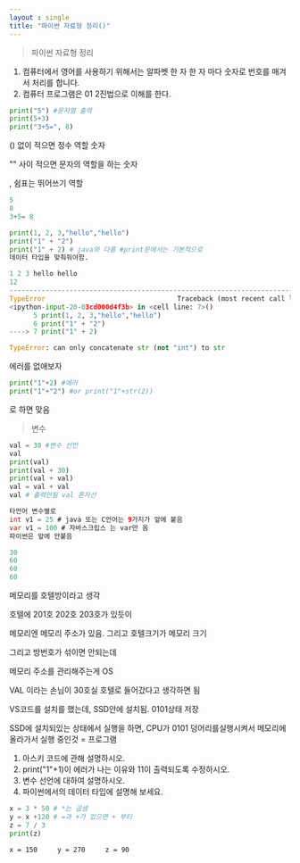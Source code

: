 ```yaml
---
layout : single
title: "파이썬 자료형 정리()"
---
```


> 파이썬 자료형 정리


1. 컴퓨터에서 영어를 사용하기 위해서는 알파벳 한 자 한 자 마다 숫자로 번호를 매겨서 처리를 합니다. 
2. 컴퓨터 프로그램은 01 2진법으로 이해를 한다.

```python
print("5") #문자열 출력
print(5+3)
print("3+5=", 8)
```

() 없이 적으면 정수 역할 숫자

"" 사이 적으면 문자의 역할을 하는 숫자 

, 쉼표는 뛰어쓰기 역할

```python
5
8
3+5= 8
```

```python
print(1, 2, 3,"hello","hello")
print("1" + "2")
print("1" + 2) # java와 다름 #print문에서는 기본적으로 
데이터 타입을 맞춰줘야함. 
```

```python
1 2 3 hello hello
12
---------------------------------------------------------------------------
TypeError                                 Traceback (most recent call last)
<ipython-input-20-03cd000d4f3b> in <cell line: 7>()
      5 print(1, 2, 3,"hello","hello")
      6 print("1" + "2")
----> 7 print("1" + 2)

TypeError: can only concatenate str (not "int") to str
```

에러를 없애보자

```python
print("1"+2) #에러
print("1"+"2") #or print("1"+str(2))
```

로 하면 맞음 

> 변수

```python
val = 30 #변수 선언
val
print(val)
print(val + 30)
print(val + val)
val = val + val
val # 출력안됨 val 혼자선
```

```java
타언어 변수별로 
int v1 = 25 # java 또는 C언어는 9가지가 앞에 붙음
var v1 = 100 # 자바스크립스 는 var만 옴
파이썬은 앞에 안붙음  
```



```python
30
60
60
60
```



메모리를 호텔방이라고 생각 

호텔에 201호 202호 203호가 있듯이

메모리엔 메모리 주소가 있음. 그리고 호텔크기가 메모리 크기 



그리고 방번호가 섞이면 안되는데

 메모리 주소를 관리해주는게 OS 



VAL 이라는 손님이 30호실 호텔로 들어갔다고 생각하면 됨



VS코드를 설치를 했는데, SSD안에 설치됨. 0101상태 저장  

SSD에 설치되있는 상태에서 실행을 하면, CPU가 0101 덩어리를실행시켜서 메모리에 올라가서 실행 중인것 = 프로그램



1. 아스키 코드에 관해 설명하시오.
2. print("1"+1)이 에러가 나는 이유와 11이 출력되도록 수정하시오.
3. 변수 선언에 대하여 설명하시오.
4. 파이썬에서의 데이터 타입에 설명해 보세요. 

```python
x = 3 * 50 # *는 곱셈 
y = x +120 # =과 +가 있으면 + 부터
z = 7 / 3 
print(z)
```

```
x = 150		y = 270		z = 90
```

